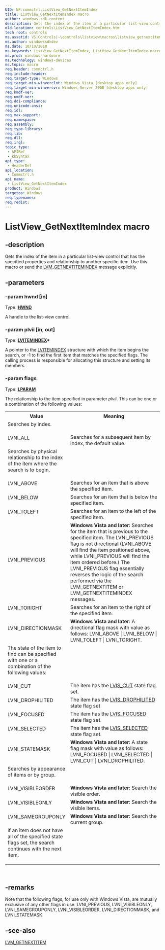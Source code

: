```yaml
---
UID: NF:commctrl.ListView_GetNextItemIndex
title: ListView_GetNextItemIndex macro
author: windows-sdk-content
description: Gets the index of the item in a particular list-view control that has the specified properties and relationship to another specific item. Use this macro or send the LVM_GETNEXTITEMINDEX message explicitly.
old-location: controls\ListView_GetNextItemIndex.htm
tech.root: controls
ms.assetid: VS|Controls|~\controls\listview\macros\listview_getnextitemindex.htm
ms.author: windowssdkdev
ms.date: 10/10/2018
ms.keywords: ListView_GetNextItemIndex, ListView_GetNextItemIndex macro [Windows Controls], _shell_ListView_GetNextItemIndex, _shell_ListView_GetNextItemIndex_cpp, commctrl/ListView_GetNextItemIndex, controls.ListView_GetNextItemIndex, controls._shell_ListView_GetNextItemIndex
ms.prod: windows-hardware
ms.technology: windows-devices
ms.topic: macro
req.header: commctrl.h
req.include-header: 
req.target-type: Windows
req.target-min-winverclnt: Windows Vista [desktop apps only]
req.target-min-winversvr: Windows Server 2008 [desktop apps only]
req.kmdf-ver: 
req.umdf-ver: 
req.ddi-compliance: 
req.unicode-ansi: 
req.idl: 
req.max-support: 
req.namespace: 
req.assembly: 
req.type-library: 
req.lib: 
req.dll: 
req.irql: 
topic_type:
 - APIRef
 - kbSyntax
api_type:
 - HeaderDef
api_location:
 - Commctrl.h
api_name:
 - ListView_GetNextItemIndex
product: Windows
targetos: Windows
req.typenames: 
req.redist: 
---
```


# ListView_GetNextItemIndex macro


## -description


Gets the index of the item in a particular list-view control that has the specified properties and relationship to another specific item. Use this macro or send the <a href="https://msdn.microsoft.com/84cfeb24-83b5-4028-a4ca-97c39ae3c817">LVM_GETNEXTITEMINDEX</a> message explicitly.


## -parameters




### -param hwnd [in]

Type: <b><a href="https://msdn.microsoft.com/4553cafc-450e-4493-a4d4-cb6e2f274d46">HWND</a></b>

A handle to the list-view control.


### -param plvii [in, out]

Type: <b><a href="https://msdn.microsoft.com/62d28e14-fa0d-42c8-9f8e-afc0cfdff3e3">LVITEMINDEX</a>*</b>

A pointer to the <a href="https://msdn.microsoft.com/62d28e14-fa0d-42c8-9f8e-afc0cfdff3e3">LVITEMINDEX</a> structure with which the item begins the search, or -1 to find the first item that matches the specified flags. The calling process is responsible for allocating this structure and setting its members.


### -param flags

Type: <b><a href="https://msdn.microsoft.com/4553cafc-450e-4493-a4d4-cb6e2f274d46">LPARAM</a></b>

The relationship to the item specified in parameter 
					<i>plvii</i>. This can be one or a combination of the following values: 



<table>
<tr>
<th>Value</th>
<th>Meaning</th>
</tr>
<tr>
<td width="40%"><a id=""></a><dl>
<dt><b></b></dt>
<dt>Searches by index.</dt>
</dl>
</td>
<td width="60%"></td>
</tr>
<tr>
<td width="40%"><a id=""></a><dl>
<dt><b></b></dt>
<dt>LVNI_ALL</dt>
</dl>
</td>
<td width="60%">
Searches for a subsequent item by index, the default value.



</td>
</tr>
<tr>
<td width="40%"><a id=""></a><dl>
<dt><b></b></dt>
<dt>Searches by physical relationship to the index of the item where the search is to begin.</dt>
</dl>
</td>
<td width="60%"></td>
</tr>
<tr>
<td width="40%"><a id=""></a><dl>
<dt><b></b></dt>
<dt>LVNI_ABOVE</dt>
</dl>
</td>
<td width="60%">
Searches for an item that is above the specified item.

</td>
</tr>
<tr>
<td width="40%"><a id=""></a><dl>
<dt><b></b></dt>
<dt>LVNI_BELOW</dt>
</dl>
</td>
<td width="60%">
Searches for an item that is below the specified item.

</td>
</tr>
<tr>
<td width="40%"><a id=""></a><dl>
<dt><b></b></dt>
<dt>LVNI_TOLEFT</dt>
</dl>
</td>
<td width="60%">
Searches for an item to the left of the specified item.

</td>
</tr>
<tr>
<td width="40%"><a id=""></a><dl>
<dt><b></b></dt>
<dt>LVNI_PREVIOUS</dt>
</dl>
</td>
<td width="60%">
<b>Windows Vista and later:</b> Searches for the item that is previous to the specified item. The LVNI_PREVIOUS flag is not directional (LVNI_ABOVE will find the item positioned above, while LVNI_PREVIOUS will find the item ordered before.)  The LVNI_PREVIOUS flag essentially reverses the logic of the search performed via the LVM_GETNEXTITEM or LVM_GETNEXTITEMINDEX messages.

</td>
</tr>
<tr>
<td width="40%"><a id=""></a><dl>
<dt><b></b></dt>
<dt>LVNI_TORIGHT</dt>
</dl>
</td>
<td width="60%">
Searches for an item to the right of the specified item.

</td>
</tr>
<tr>
<td width="40%"><a id=""></a><dl>
<dt><b></b></dt>
<dt>LVNI_DIRECTIONMASK</dt>
</dl>
</td>
<td width="60%">
<b>Windows Vista and later:</b> A directional flag mask with value as follows: LVNI_ABOVE | LVNI_BELOW | LVNI_TOLEFT | LVNI_TORIGHT.



</td>
</tr>
<tr>
<td width="40%"><a id=""></a><dl>
<dt><b></b></dt>
<dt>The state of the item to find can be specified with one or a combination of the following values:</dt>
</dl>
</td>
<td width="60%"></td>
</tr>
<tr>
<td width="40%"><a id=""></a><dl>
<dt><b></b></dt>
<dt>LVNI_CUT</dt>
</dl>
</td>
<td width="60%">
The item has the <a href="List_view_item_states.htm">LVIS_CUT</a> state flag set.

</td>
</tr>
<tr>
<td width="40%"><a id=""></a><dl>
<dt><b></b></dt>
<dt>LVNI_DROPHILITED</dt>
</dl>
</td>
<td width="60%">
The item has the <a href="List_view_item_states.htm">LVIS_DROPHILITED</a> state flag set

</td>
</tr>
<tr>
<td width="40%"><a id=""></a><dl>
<dt><b></b></dt>
<dt>LVNI_FOCUSED</dt>
</dl>
</td>
<td width="60%">
The item has the <a href="List_view_item_states.htm">LVIS_FOCUSED</a> state flag set.

</td>
</tr>
<tr>
<td width="40%"><a id=""></a><dl>
<dt><b></b></dt>
<dt>LVNI_SELECTED</dt>
</dl>
</td>
<td width="60%">
The item has the <a href="List_view_item_states.htm">LVIS_SELECTED</a> state flag set.

</td>
</tr>
<tr>
<td width="40%"><a id=""></a><dl>
<dt><b></b></dt>
<dt>LVNI_STATEMASK</dt>
</dl>
</td>
<td width="60%">
<b>Windows Vista and later:</b> A state flag mask with value as follows: LVNI_FOCUSED | LVNI_SELECTED | LVNI_CUT | LVNI_DROPHILITED.



</td>
</tr>
<tr>
<td width="40%"><a id=""></a><dl>
<dt><b></b></dt>
<dt>Searches by appearance of items or by group.</dt>
</dl>
</td>
<td width="60%"></td>
</tr>
<tr>
<td width="40%"><a id=""></a><dl>
<dt><b></b></dt>
<dt>LVNI_VISIBLEORDER</dt>
</dl>
</td>
<td width="60%">
<b>Windows Vista and later:</b> Search the visible order.

</td>
</tr>
<tr>
<td width="40%"><a id=""></a><dl>
<dt><b></b></dt>
<dt>LVNI_VISIBLEONLY</dt>
</dl>
</td>
<td width="60%">
<b>Windows Vista and later:</b> Search the visible items.

</td>
</tr>
<tr>
<td width="40%"><a id=""></a><dl>
<dt><b></b></dt>
<dt>LVNI_SAMEGROUPONLY</dt>
</dl>
</td>
<td width="60%">
<b>Windows Vista and later:</b> Search the current group.



</td>
</tr>
<tr>
<td width="40%"><a id=""></a><dl>
<dt><b></b></dt>
<dt>If an item does not have all of the specified state flags set, the search continues with the next item.</dt>
</dl>
</td>
<td width="60%"></td>
</tr>
</table>
 


## -remarks



Note that the following flags, for use only with Windows Vista, are mutually exclusive of any other flags in use: LVNI_PREVIOUS, LVNI_VISIBLEONLY, LVNI_SAMEGROUPONLY, LVNI_VISIBLEORDER, LVNI_DIRECTIONMASK, and LVNI_STATEMASK.




## -see-also




<a href="https://msdn.microsoft.com/2d458f12-b9d3-4b9e-bcb4-927c14c16537">LVM_GETNEXTITEM</a>
 

 

